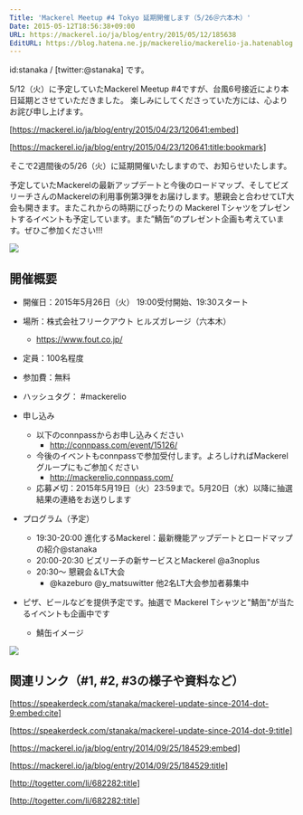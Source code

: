 ```yaml
---
Title: 'Mackerel Meetup #4 Tokyo 延期開催します（5/26＠六本木）'
Date: 2015-05-12T18:56:38+09:00
URL: https://mackerel.io/ja/blog/entry/2015/05/12/185638
EditURL: https://blog.hatena.ne.jp/mackerelio/mackerelio-ja.hatenablog.mackerel.io/atom/entry/8454420450094242211
---
```


id:stanaka / [twitter:@stanaka] です。

5/12（火）に予定していたMackerel Meetup #4ですが、台風6号接近により本日延期とさせていただきました。
楽しみにしてくださっていた方には、心よりお詫び申し上げます。

[https://mackerel.io/ja/blog/entry/2015/04/23/120641:embed]

[https://mackerel.io/ja/blog/entry/2015/04/23/120641:title:bookmark]

そこで2週間後の5/26（火）に延期開催いたしますので、お知らせいたします。

予定していたMackerelの最新アップデートと今後のロードマップ、そしてビズリーチさんのMackerelの利用事例第3弾をお届けします。懇親会と合わせてLT大会も開きます。またこれからの時期にぴったりの Mackerel Tシャツをプレゼントするイベントも予定しています。また”鯖缶”のプレゼント企画も考えています。ぜひご参加ください!!!

![](https://cdn-ak.f.st-hatena.com/images/fotolife/m/mackerelio/20150512/20150512183155_original.jpg)

## 開催概要

- 開催日：2015年5月26日（火） 19:00受付開始、19:30スタート
- 場所：株式会社フリークアウト ヒルズガレージ（六本木）
  + https://www.fout.co.jp/
- 定員：100名程度
- 参加費：無料
- ハッシュタグ： #mackerelio
- 申し込み
  + 以下のconnpassからお申し込みください
    + http://connpass.com/event/15126/
  + 今後のイベントもconnpassで参加受付します。よろしければMackerelグループにもご参加ください
     + http://mackerelio.connpass.com/
  + 応募〆切：2015年5月19日（火）23:59まで。5月20日（水）以降に抽選結果の連絡をお送りします

- プログラム（予定）
  + 19:30-20:00 進化するMackerel：最新機能アップデートとロードマップの紹介@stanaka
  + 20:00-20:30 ビズリーチの新サービスとMackerel @a3noplus
  + 20:30～ 懇親会＆LT大会
    - @kazeburo @y_matsuwitter  他2名LT大会参加者募集中
- ピザ、ビールなどを提供予定です。抽選で Mackerel Tシャツと"鯖缶"が当たるイベントも企画中です
  + 鯖缶イメージ
<img src="https://cdn-ak.f.st-hatena.com/images/fotolife/h/hatenanews/20141224/20141224170133.jpg?1419408101">

## 関連リンク（#1, #2, #3の様子や資料など）

[https://speakerdeck.com/stanaka/mackerel-update-since-2014-dot-9:embed:cite]

[https://speakerdeck.com/stanaka/mackerel-update-since-2014-dot-9:title]

[https://mackerel.io/ja/blog/entry/2014/09/25/184529:embed]

[https://mackerel.io/ja/blog/entry/2014/09/25/184529:title]

[http://togetter.com/li/682282:title]

[http://togetter.com/li/682282:title]
